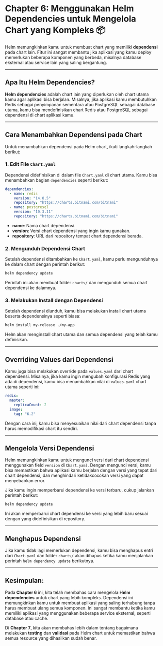 
# Chapter 6: Menggunakan Helm Dependencies untuk Mengelola Chart yang Kompleks 📦

Helm memungkinkan kamu untuk membuat chart yang memiliki **dependensi** pada chart lain. Fitur ini sangat membantu jika aplikasi yang kamu deploy memerlukan beberapa komponen yang berbeda, misalnya database eksternal atau service lain yang saling bergantung.

---

## Apa Itu Helm Dependencies?

**Helm dependencies** adalah chart lain yang diperlukan oleh chart utama kamu agar aplikasi bisa berjalan. Misalnya, jika aplikasi kamu membutuhkan Redis sebagai penyimpanan sementara atau PostgreSQL sebagai database utama, kamu bisa mendefinisikan chart Redis atau PostgreSQL sebagai dependensi di chart aplikasi kamu.

---

## Cara Menambahkan Dependensi pada Chart

Untuk menambahkan dependensi pada Helm chart, ikuti langkah-langkah berikut:

### 1. Edit File `Chart.yaml`
Dependensi didefinisikan di dalam file `Chart.yaml` di chart utama. Kamu bisa menambahkan bagian `dependencies` seperti berikut:

```yaml
dependencies:
  - name: redis
    version: "14.8.5"
    repository: "https://charts.bitnami.com/bitnami"
  - name: postgresql
    version: "10.3.11"
    repository: "https://charts.bitnami.com/bitnami"
```

- **name**: Nama chart dependensi.
- **version**: Versi chart dependensi yang ingin kamu gunakan.
- **repository**: URL dari repository tempat chart dependensi berada.

### 2. Mengunduh Dependensi Chart
Setelah dependensi ditambahkan ke `Chart.yaml`, kamu perlu mengunduhnya ke dalam chart dengan perintah berikut:

```bash
helm dependency update
```

Perintah ini akan membuat folder `charts/` dan mengunduh semua chart dependensi ke dalamnya.

### 3. Melakukan Install dengan Dependensi
Setelah dependensi diunduh, kamu bisa melakukan install chart utama beserta dependensinya seperti biasa:

```bash
helm install my-release ./my-app
```

Helm akan menginstall chart utama dan semua dependensi yang telah kamu definisikan.

---

## Overriding Values dari Dependensi

Kamu juga bisa melakukan override pada `values.yaml` dari chart dependensi. Misalnya, jika kamu ingin mengubah konfigurasi Redis yang ada di dependensi, kamu bisa menambahkan nilai di `values.yaml` chart utama seperti ini:

```yaml
redis:
  master:
    replicaCount: 2
  image:
    tag: "6.2"
```

Dengan cara ini, kamu bisa menyesuaikan nilai dari chart dependensi tanpa harus memodifikasi chart itu sendiri.

---

## Mengelola Versi Dependensi

Helm memungkinkan kamu untuk mengunci versi dari chart dependensi menggunakan field `version` di `Chart.yaml`. Dengan mengunci versi, kamu bisa memastikan bahwa aplikasi kamu berjalan dengan versi yang tepat dari chart dependensi, dan menghindari ketidakcocokan versi yang dapat menyebabkan error.

Jika kamu ingin memperbarui dependensi ke versi terbaru, cukup jalankan perintah berikut:

```bash
helm dependency update
```

Ini akan memperbarui chart dependensi ke versi yang lebih baru sesuai dengan yang didefinisikan di repository.

---

## Menghapus Dependensi

Jika kamu tidak lagi memerlukan dependensi, kamu bisa menghapus entri dari `Chart.yaml` dan folder `charts/` akan dihapus ketika kamu menjalankan perintah `helm dependency update` berikutnya.

---

## Kesimpulan:

Pada **Chapter 6** ini, kita telah membahas cara mengelola **Helm dependencies** untuk chart yang lebih kompleks. Dependensi ini memungkinkan kamu untuk membuat aplikasi yang saling terhubung tanpa harus membuat ulang semua komponen. Ini sangat membantu ketika kamu memiliki aplikasi yang menggunakan beberapa service eksternal, seperti database atau cache.

Di **Chapter 7**, kita akan membahas lebih dalam tentang bagaimana melakukan **testing** dan **validasi** pada Helm chart untuk memastikan bahwa semua resource yang dihasilkan sudah benar.
